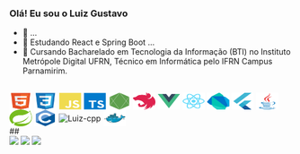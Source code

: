 ### Olá! Eu sou o Luiz Gustavo

- 🔭 ...
- 🌱 Estudando React e Spring Boot ...
- 📖 Cursando Bacharelado em Tecnologia da Informação (BTI) no Instituto Metrópole Digital UFRN, Técnico em Informática pelo IFRN Campus Parnamirim.
<div style="display: inline_block"><br>
  <img align="center" alt="Luiz-HTML" height="30" width="40" src="https://raw.githubusercontent.com/devicons/devicon/master/icons/html5/html5-original.svg">
  <img align="center" alt="Luiz-CSS" height="30" width="40" src="https://raw.githubusercontent.com/devicons/devicon/master/icons/css3/css3-original.svg">
  <img align="center" alt="Luiz-Js" height="30" width="40" src="https://raw.githubusercontent.com/devicons/devicon/master/icons/javascript/javascript-plain.svg">
  <img align="center" alt="Luiz-Ts" height="30" width="40" src="https://raw.githubusercontent.com/devicons/devicon/master/icons/typescript/typescript-plain.svg">
  <img align="center" alt="Luiz-Nestjs" height="30" width="40" src="https://raw.githubusercontent.com/devicons/devicon/master/icons/nodejs/nodejs-plain.svg">
<img align="center" alt="Luiz-Nestjs" height="30" width="40" src="https://raw.githubusercontent.com/devicons/devicon/master/icons/nestjs/nestjs-plain.svg">
  <img align="center" alt="Luiz-Vue" height="30" width="40" src="https://raw.githubusercontent.com/devicons/devicon/master/icons/vuejs/vuejs-original.svg">
  <img align="center" alt="Luiz-React" height="30" width="40" src="https://raw.githubusercontent.com/devicons/devicon/master/icons/react/react-original.svg">
  <img align="center" alt="Luiz-Dart" height="30" width="40" src="https://raw.githubusercontent.com/devicons/devicon/master/icons/dart/dart-original.svg">
  <img align="center" alt="Luiz-Flutter" height="30" width="40" src="https://raw.githubusercontent.com/devicons/devicon/master/icons/flutter/flutter-original.svg">
  <img align="center" alt="Luiz-Flutter" height="30" width="40" src="https://github.com/devicons/devicon/blob/master/icons/java/java-original.svg">
<img align="center" alt="Luiz-Flutter" height="30" width="40" src="https://github.com/devicons/devicon/blob/master/icons/spring/spring-original.svg">
  <img align="center" alt="Luiz-C" height="30" width="40" src="https://raw.githubusercontent.com/devicons/devicon/master/icons/c/c-original.svg">
  <img align="center" alt="Luiz-cpp" height="30" width="40" src="https://cdn.jsdelivr.net/gh/devicons/devicon/icons/cplusplus/cplusplus-original.svg">
  <img align="center" alt="Luiz-Docker" height="30" width="40" src="https://raw.githubusercontent.com/devicons/devicon/master/icons/docker/docker-original.svg">
</div>
  ##

<div> 
  <a href="https://www.instagram.com/luizgustavoou" target="_blank"><img src="https://img.shields.io/badge/-Instagram-%23E4405F?style=for-the-badge&logo=instagram&logoColor=white" target="_blank"></a>
<!--  <a href="https://discord.gg/wagxzStdcR" target="_blank"><img src="https://img.shields.io/badge/Discord-7289DA?style=for-the-badge&logo=discord&logoColor=white" target="_blank"></a>  -->
  <a href = "mailto:luizgustavooumbelino@gmail.com"><img src="https://img.shields.io/badge/-Gmail-%23333?style=for-the-badge&logo=gmail&logoColor=white" target="_blank"></a>
  <a href="https://www.linkedin.com/in/luiz-oliveira-802294294/" target="_blank"><img src="https://img.shields.io/badge/-LinkedIn-%230077B5?style=for-the-badge&logo=linkedin&logoColor=white" target="_blank"></a> 
  
</div>
